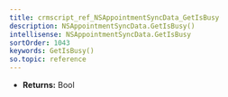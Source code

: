 ```yaml
---
title: crmscript_ref_NSAppointmentSyncData_GetIsBusy
description: NSAppointmentSyncData.GetIsBusy()
intellisense: NSAppointmentSyncData.GetIsBusy
sortOrder: 1043
keywords: GetIsBusy()
so.topic: reference
---
```



* **Returns:** Bool


